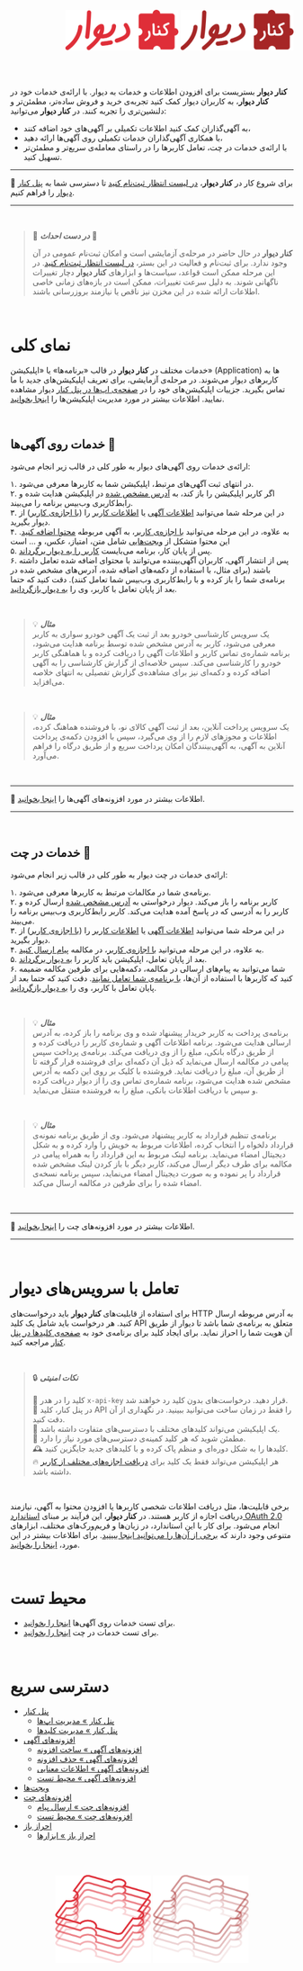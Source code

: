 <br>

<div align="right">

<img src="logo-dark.svg#gh-dark-mode-only" height="72px"/>
<img src="logo-light.svg#gh-light-mode-only" height="72px"/>

</div>

<br><br>

 **کنار دیوار** بستریست برای افزودن اطلاعات و خدمات به دیوار.
 با ارائه‌ی خدمات خود در **کنار دیوار**، به کاربران دیوار کمک کنید تجربه‌ی خرید و فروش ساده‌تر، مطمئن‌تر و دلنشین‌تری را تجربه کنند.
در **کنار دیوار** می‌توانید:
- به آگهی‌گذاران کمک کنید اطلاعات تکمیلی بر آگهی‌های خود اضافه کنند،
- با همکاری آگهی‌گذاران خدمات تکمیلی روی آگهی‌ها ارائه دهید،
- با ارائه‌ی خدمات در چت، تعامل کاربرها را در راستای معامله‌ی سریع‌تر و مطمئن‌تر تسهیل کنید.
---

🚀 برای شروع کار در **کنار دیوار**، [در لیست انتظار ثبت‌نام کنید][فرم ثبت‌نام] تا دسترسی شما به [پنل کنار دیوار][پنل کنار] را فراهم کنیم. 

---

<br>

> 🚧 ***در دست احداث*** 🚧
>  
> **کنار دیوار**‌ در حال حاضر در مرحله‌ی آزمایشی است و امکان ثبت‌نام عمومی در آن وجود ندارد. برای ثبت‌نام و فعالیت در این بستر، [در لیست انتظار ثبت‌نام کنید][فرم ثبت‌نام]. در این مرحله ممکن است قواعد، سیاست‌ها و ابزارهای **کنار دیوار** دچار تغییرات ناگهانی شوند. به دلیل سرعت تغییرات، ممکن است در بازه‌های زمانی خاصی اطلاعات ارائه شده در این مخزن نیز ناقص یا نیازمند بروزرسانی باشند. 

<br>

# نمای کلی

خدمات مختلف در **کنار دیوار** در قالب «برنامه‌ها» یا «اپلیکیشن» (Application) ها به کاربرهای دیوار می‌شوند. در مرحله‌ی آزمایشی، برای تعریف اپلیکیشن‌های جدید با ما تماس بگیرید. جزییات اپلیکیشن‌های خود را در [صفحه‌ی اپ‌ها در پنل کنار][پنل کنار » اپ‌ها] دیوار مشاهده نمایید. اطلاعات بیشتر در مورد مدیریت اپلیکیشن‌ها را [اینجا بخوانید][راهنما » مدیریت اپ].


<br>

## خدمات روی آگهی‌ها 📜

ارائه‌ی خدمات روی آگهی‌های دیوار به طور کلی در قالب زیر انجام می‌شود:

۱. در انتهای ثبت آگهی‌های مرتبط، اپلیکیشن شما به کاربرها معرفی می‌شود. \
۲. اگر کاربر اپلیکیشن را باز کند، به [آدرس مشخص شده][راهنما » مدیریت اپ »‌ آدرس برنامه] در اپلیکیشن هدایت شده و رابط‌کاربری وب‌بیس برنامه را می‌بیند. \
۳. در این مرحله شما می‌توانید [اطلاعات آگهی][راهنما » اطلاعات آگهی] یا [اطلاعات کاربر][راهنما » اطلاعات کاربر] را ([با اجازه‌ی کاربر][راهنما » احراز باز]) از دیوار بگیرید. \
۴. به علاوه، در این مرحله می‌توانید [با اجازه‌ی کاربر][راهنما » احراز باز]، به آگهی مربوطه [محتوا اضافه کنید][راهنما » افزونه‌های آگهی]. این محتوا متشکل از [ویجت‌هایی][راهنما » ویجت‌ها] شامل متن، امتیاز، عکس، و ... است \
۵. پس از پایان کار، برنامه می‌بایست [کاربر را به دیوار برگرداند][راهنما » بازگشت کاربر]. \
۶. پس از انتشار آگهی، کاربران آگهی‌بیننده می‌توانند با محتوای اضافه شده تعامل داشته باشند (برای مثال، با استفاده از دکمه‌های اضافه شده، آدرس‌های مشخص شده در برنامه‌ی شما را باز کرده و با رابط‌کاربری وب‌بیس شما تعامل کنند). دقت کنید که حتما بعد از پایان تعامل با کاربر، وی را [به دیوار بازگردانید][راهنما » بازگشت کاربر].

<br>

> 💡 ***مثال*** \
> یک سرویس کارشناسی خودرو بعد از ثبت یک آگهی خودرو سواری به کاربر معرفی می‌شود، کاربر به آدرس مشخص شده توسط برنامه هدایت می‌شود، برنامه شماره‌ی تماس کاربر و اطلاعات آگهی را دریافت کرده و با هماهنگی کاربر خودرو را کارشناسی می‌کند. سپس خلاصه‌ای از گزارش کارشناسی را به آگهی اضافه کرده و دکمه‌ای نیز برای مشاهده‌ی گزارش تفصیلی به انتهای خلاصه می‌افزاید.

<br>

> 💡 ***مثال*** \
> یک سرویس پرداخت آنلاین، بعد از ثبت آگهی کالای نو، با فروشنده هماهنگ کرده، اطلاعات و مجوزهای لازم را از وی می‌گیرد، سپس با افزودن دکمه‌ی پرداخت آنلاین به آگهی، به آگهی‌‌بینندگان امکان پرداخت سریع و از طریق درگاه را فراهم می‌آورد.

<br>

---

📖 اطلاعات بیشتر در مورد افزونه‌های آگهی‌ها را [اینجا بخوانید][راهنما » افزونه‌های آگهی].

---

<br>

## خدمات در چت 💬

ارائه‌ی خدمات در چت دیوار به طور کلی در قالب زیر انجام می‌شود:

۱. برنامه‌ی شما در مکالمات مرتبط به کاربرها معرفی می‌شود. \
۲. کاربر برنامه‌ را باز می‌کند. دیوار درخواستی به [آدرس مشخص شده][راهنما » مدیریت اپ »‌ آدرس چت] ارسال کرده و کاربر را به آدرسی که در پاسخ آمده هدایت می‌کند. کاربر رابط‌کاربری وب‌بیس برنامه را می‌بیند. \
۳. در این مرحله شما می‌توانید [اطلاعات آگهی][راهنما » اطلاعات آگهی] یا [اطلاعات کاربر][راهنما » اطلاعات کاربر] را ([با اجازه‌ی کاربر][راهنما » احراز باز]) از دیوار بگیرید. \
۴. به علاوه، در این مرحله می‌توانید [با اجازه‌ی کاربر][راهنما » احراز باز]، در مکالمه‌ [پیام ارسال کنید][راهنما » افزونه‌های چت » ارسال پیام]. \
۵. بعد از پایان تعامل، اپلیکیشن باید کاربر را [به دیوار برگرداند][راهنما » بازگشت کاربر]. \
۶. شما می‌توانید به پیام‌های ارسالی در مکالمه، دکمه‌هایی برای طرفین مکالمه ضمیمه کنید که کاربرها با استفاده از آن‌ها، [با برنامه‌ی شما تعامل نمایند][راهنما » افزونه‌های چت » ارسال پیام‌ » دکمه]. دقت کنید که حتما بعد از پایان تعامل با کاربر، وی را [به دیوار بازگردانید][راهنما » بازگشت کاربر]. 

<br>

> 💡 ***مثال*** \
>  برنامه‌ی پرداخت به کاربر خریدار پیشنهاد شده و وی برنامه را باز کرده، به آدرس ارسالی هدایت می‌شود. برنامه اطلاعات آگهی و شماره‌ی کاربر را دریافت کرده و از طریق درگاه بانکی، مبلغ را از وی دریافت می‌کند. برنامه‌ی پرداخت سپس پیامی در مکالمه ارسال می‌نماید که ذیل آن دکمه‌ای برای فروشنده قرار گرفته تا از طریق آن، مبلغ را دریافت نماید. فروشنده با کلیک بر روی این دکمه به آدرس مشخص شده هدایت می‌شود، برنامه شماره‌ی تماس وی را از دیوار دریافت کرده و سپس با دریافت اطلاعات بانکی، مبلغ را به فروشنده منتقل می‌نماید.

<br>

> 💡 ***مثال*** \
>  برنامه‌ی تنظیم قرارداد به کاربر پیشنهاد می‌شود. وی از طریق برنامه نمونه‌ی قرارداد دلخواه را انتخاب کرده، اطلاعات مربوط به خویش را وارد کرده و به شکل دیجیتال امضاء می‌نماید. برنامه لینک مربوط به این قرارداد را به همراه پیامی در مکالمه برای طرف دیگر ارسال می‌کند، کاربر دیگر با باز کردن لینک مشخص شده قرارداد را پر نموده و به صورت دیجیتال امضاء می‌نماید، سپس برنامه نسخه‌ی امضاء شده را برای طرفین در مکالمه ارسال می‌کند. 

<br>

---

📖 اطلاعات بیشتر در مورد افزونه‌های چت را [اینجا بخوانید][راهنما » افزونه‌های چت].

---

<br>

# تعامل با سرویس‌های دیوار

برای استفاده از قابلیت‌های **کنار دیوار** باید درخواست‌های HTTP به آدرس مربوطه ارسال کنید. هر درخواست باید شامل یک کلید API متعلق به برنامه‌ی شما باشد تا دیوار از طریق آن هویت شما را احراز نماید. برای ایجاد کلید برای برنامه‌ی خود به [صفحه‌ی کلیدها در پنل کنار][پنل کنار‌ » کلیدها] مراجعه کنید.

<br>

> 🔒 ***نکات امنیتی*** \
> \
🔑 کلید را در هدر `x-api-key` قرار دهید. درخواست‌های بدون کلید رد خواهند شد. \
🙈 در پنل کنار، کلید API را فقط در زمان ساخت می‌توانید ببینید. در نگهداری از آن دقت کنید. \
🤹 یک اپلیکیشن می‌تواند کلیدهای مختلف با دسترسی‌های متفاوت داشته باشد. \
🛂 مطمئن شوید که هر کلید کمینه‌ی دسترسی‌های مورد نیاز را دارد. \
🕰️ کلیدها را به شکل دوره‌ای و منظم پاک کرده و با کلید‌های جدید جایگزین کنید. \
🔥 هر اپلیکیشن می‌تواند فقط یک کلید برای [دریافت اجازه‌های مختلف از کاربر][راهنما » احراز باز] داشته باشد.

<br>

برخی قابلیت‌ها، مثل دریافت اطلاعات شخصی کاربرها یا افزودن محتوا به آگهی، نیازمند دریافت اجازه از کاربر هستند. در **کنار دیوار**، این فرآیند بر مبنای [استاندارد OAuth 2.0][احراز باز] انجام می‌شود.  برای کار با این استاندارد، در زبان‌ها و فریم‌ورک‌های مختلف، ابزارهای متنوعی وجود دارند که [برخی از آن‌ها را می‌توانید اینجا ببینید][احراز باز » ابزارها]. برای اطلاعات بیشتر در این مورد، [اینجا را بخوانید][راهنما » احراز باز].

<br>

# محیط تست

- برای تست خدمات روی آگهی‌ها [اینجا را بخوانید][راهنما » افزونه‌های آگهی » تست].
- برای تست خدمات در چت [اینجا را بخوانید][راهنما » افزونه‌های چت »‌ تست].

<br>

# دسترسی سریع

- [پنل کنار][پنل کنار]
  - [پنل کنار » مدیریت اپ‌ها][پنل کنار » اپ‌ها]
  - [پنل کنار » مدیریت کلیدها][پنل کنار‌ » کلیدها]
- [افزونه‌های آگهی][راهنما » افزونه‌های آگهی]
  - [افزونه‌های آگهی » ساخت افزونه][راهنما » افزونه‌های آگهی » ساخت]
  - [افزونه‌های آگهی » حذف افزونه][راهنما » افزونه‌های آگهی » حذف]
  - [افزونه‌های آگهی » اطلاعات معنایی][راهنما » افزونه‌های آگهی » معنی]
  - [افزونه‌های آگهی » محیط تست][راهنما » افزونه‌های آگهی » تست]
- [ویجت‌ها][راهنما » ویجت‌ها]
- [افزونه‌های چت][راهنما » افزونه‌های چت]
  - [افزونه‌های چت » ارسال پیام][راهنما » افزونه‌های چت » ارسال پیام]
  - [افزونه‌های چت » محیط تست][راهنما » افزونه‌های چت »‌ تست]
- [احراز باز][راهنما » احراز باز]
  - [احراز باز » ابزارها][احراز باز » ابزارها]

[فرم ثبت‌نام]: https://docs.google.com/forms/d/1DmO0gYv3fpjzNV_zh1EEZiaKIkSDq3KXQijQKlMtIfg/edit
[پنل کنار]: https://kenar.divar.ir/admin
[پنل کنار » اپ‌ها]: https://kenar.divar.ir/admin/info/apps
[پنل کنار‌ » کلیدها]: https://kenar.divar.ir/admin/info/apikeys
[راهنما » مدیریت اپ]: ./management
[راهنما » مدیریت اپ »‌ آدرس برنامه]: ./management#fallback-url
[راهنما » مدیریت اپ »‌ آدرس چت]: ./management#session-initialization-url
[راهنما » اطلاعات آگهی]: ./finder/get_post.md
[راهنما » اطلاعات کاربر]: ./oauth/get_user.md
[راهنما » احراز باز]: ./oauth
[راهنما » افزونه‌های آگهی]: ./addons
[راهنما » افزونه‌های آگهی » ساخت]: ./addons/create.md
[راهنما » افزونه‌های آگهی » حذف]: ./addons/delete.md
[راهنما » افزونه‌های آگهی » معنی]: ./addons/semantic.md
[راهنما » افزونه‌های آگهی » تست]: ./addons/test_environment.md
[راهنما » ویجت‌ها]: ./widgets
[راهنما » بازگشت کاربر]: ./misc
[راهنما » افزونه‌های چت]: ./chat
[راهنما » افزونه‌های چت » ارسال پیام]: ./chat/send_message.md
[راهنما » افزونه‌های چت » ارسال پیام‌ » دکمه]: ./chat/send_message.md#کلیک-کاربر-روی-دکمهٔ-درج-شده-زیر-پیام
[راهنما » افزونه‌های چت »‌ تست]: ./chat/test_environment.md
[احراز باز]: https://oauth.net/2/
[احراز باز » ابزارها]: https://oauth.net/code/
[تیکت پرداخت]: ./payment-ticket/payment_ticket.md



<br><br>

<div align="center">

<img src="img/wire-puzzle-dark.svg#gh-dark-mode-only" height="156px"/>
<img src="img/wire-puzzle-light.svg#gh-light-mode-only" height="156px"/>

</div>

<br><br>
